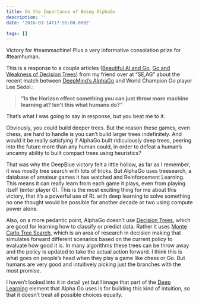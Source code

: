 ```yaml
---
title: On the Importance of Being AlphaGo
description: ''
date: '2016-03-14T17:55:00.000Z'

tags: []
---
```


Victory for #teammachine! Plus a very informative consolation prize for #teamhuman.   
  
This is a response to a couple articles ([Beautiful AI and Go](http://nayrb.org/~blog/2016/03/13/beautiful-ai-and-go/), [Go and Weakness of Decision Trees](http://nayrb.org/~blog/2016/03/14/go-and-weaknesses-of-decision-trees/)) from my friend over at “SE,AG” about the recent match between [DeepMind’s AlphaGo](http://beautiful%20ai%20and%20go%20and%20go%20and%20weakness%20of%20decision%20trees./) and World Champion Go player Lee Sedol.:

> **“Is the Horizon effect something you can just throw more machine learning at? Isn’t this what humans do?”**

That’s what I was going to say in response, but you beat me to it.   
  
Obviously, you could build deeper trees. But the reason these games, even chess, are hard to handle is you can’t build larger trees indefinitely. And would it be really satisfying if AlphaGo built ridiculously deep trees, peering into the future more than any human could, in order to defeat a human’s uncanny ability to built compact trees using heuristics?  
  
That was why the DeepBlue victory felt a little hollow, as far as I remember, it was mostly tree search with lots of tricks. But AlphaGo uses treesearch, a database of amateur games it has watched and Reinforcement Learning. This means it can really learn from each game it plays, even from playing itself (enter player 0). This is the most exciting thing for me about this victory, that it’s a powerful use of RL with deep learning to solve something no one thought would be possible for another decade or two using compute power alone.  
  
Also, on a more pedantic point, AlphaGo doesn’t use [Decision Trees](https://en.wikipedia.org/wiki/Decision_tree), which are good for learning how to classify or predict data. Rather it uses [Monte Carlo Tree Search](https://en.wikipedia.org/wiki/Monte_Carlo_tree_search), which is an area of research in decision making that simulates forward different scenarios based on the current policy to evaluate how good it is. In many algorithms these trees can be throw away and the policy is updated to take the actual action forward. I think this is what goes on people’s head when they play a game like chess or Go. But humans are very good and intuitively picking just the branches with the most promise.   
  
I haven’t looked into it in detail yet but I image that part of the [Deep Learning](https://en.wikipedia.org/wiki/Deep_learning) element that Alpha Go uses is for building this kind of intuition, so that it doesn’t treat all possible choices equally.
